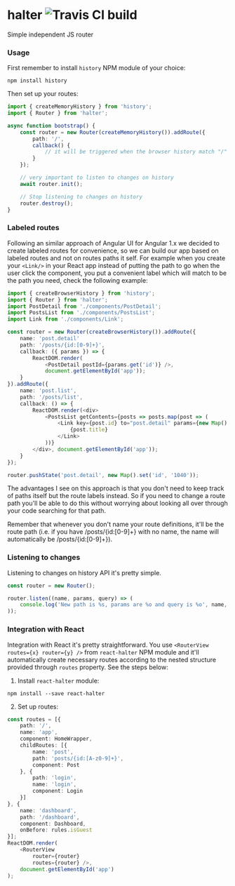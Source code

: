 # halter ![Travis CI build](https://travis-ci.org/VictorQueiroz/halter.svg?branch=master)

Simple independent JS router

### Usage

First remember to install `history` NPM module of your choice:

```
npm install history
```

Then set up your routes:

```ts
import { createMemoryHistory } from 'history';
import { Router } from 'halter';

async function bootstrap() {
    const router = new Router(createMemoryHistory()).addRoute({
        path: '/',
        callback() {
            // it will be triggered when the browser history match "/"
        }
    });

    // very important to listen to changes on history
    await router.init();

    // Stop listening to changes on history
    router.destroy();
}
```

### Labeled routes

Following an similar approach of Angular UI for Angular 1.x we decided to create labeled routes for convenience, so we can build our app based on labeled routes and not on routes paths it self. For example when you create your `<Link/>` in your React app instead of putting the path to go when the user click the component, you put a convenient label which will match to be the path you need, check the following example:

```ts
import { createBrowserHistory } from 'history';
import { Router } from 'halter';
import PostDetail from './components/PostDetail';
import PostsList from './components/PostsList';
import Link from './components/Link';

const router = new Router(createBrowserHistory()).addRoute({
    name: 'post.detail'
    path: '/posts/{id:[0-9]+}',
    callback: ({ params }) => {
        ReactDOM.render(
            <PostDetail postId={params.get('id')} />,
            document.getElementById('app'));
    }
}).addRoute({
    name: 'post.list',
    path: '/posts/list',
    callback: () => {
        ReactDOM.render(<div>
            <PostsList getContents={posts => posts.map(post => (
                <Link key={post.id} to="post.detail" params={new Map().set('id', 'post.id')}>
                    {post.title}
                </Link>
            ))}
        </div>, document.getElementById('app'));
    }
});

router.pushState('post.detail', new Map().set('id', '1040'));
```

The advantages I see on this approach is that you don't need to keep track of paths itself but the route labels instead. So if you need to change a route path you'll be able to do this without worrying about looking all over through your code searching for that path.

Remember that whenever you don't name your route definitions, it'll be the route path (i.e. if you have /posts/{id:[0-9]+} with no name, the name will automatically be /posts/{id:[0-9]+}).

### Listening to changes

Listening to changes on history API it's pretty simple.

```js
const router = new Router();

router.listen((name, params, query) => (
    console.log('New path is %s, params are %o and query is %o', name, params, query);
));
```

### Integration with React

Integration with React it's pretty straightforward. You use `<RouterView routes={x} router={y} />` from `react-halter` NPM module and it'll automatically create necessary routes according to the nested structure provided through `routes` property. See the steps below:

1. Install `react-halter` module:

```
npm install --save react-halter
```

2. Set up routes:

```ts
const routes = [{
    path: '/',
    name: 'app',
    component: HomeWrapper,
    childRoutes: [{
        name: 'post',
        path: 'posts/{id:[A-z0-9]+}',
        component: Post
    }, {
        path: 'login',
        name: 'login',
        component: Login
    }]
}, {
    name: 'dashboard',
    path: '/dashboard',
    component: Dashboard,
    onBefore: rules.isGuest
}];
ReactDOM.render(
    <RouterView
        router={router}
        routes={router} />,
    document.getElementById('app')
);
```
